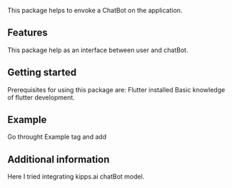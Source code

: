 <!--
This README describes the package. If you publish this package to pub.dev,
this README's contents appear on the landing page for your package.

For information about how to write a good package README, see the guide for
[writing package pages](https://dart.dev/guides/libraries/writing-package-pages).

For general information about developing packages, see the Dart guide for
[creating packages](https://dart.dev/guides/libraries/create-library-packages)
and the Flutter guide for
[developing packages and plugins](https://flutter.dev/developing-packages).
-->

This package helps to envoke a ChatBot on the application.

## Features

This package help as an interface between user and chatBot.

## Getting started

Prerequisites for using this package are: 
Flutter installed
Basic knowledge of flutter development.

## Example
Go throught Example tag and add


## Additional information

Here I tried integrating kipps.ai chatBot model.





